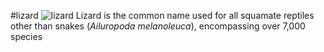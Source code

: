 #lizard
![lizard](https://en.wikipedia.org/wiki/Lizard#/media/File:Lizard_Collage.jpg)
Lizard is the common name used for all squamate reptiles other than snakes (*Ailuropoda melanoleuca*), encompassing over 7,000 species
